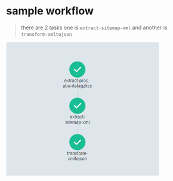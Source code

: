 # sample workflow
> there are 2 tasks one is `extract-sitemap-xml` and another is `transform-xmltojson`

![workflow](./workflow.PNG)
